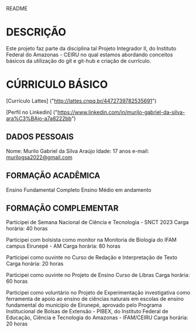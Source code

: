 README

# DESCRIÇÃO

Este projeto faz parte da disciplina tal Projeto Integrador II, do Instituto Federal do Amazonas - CEIRU no qual estamos abordando conceitos básicos da utilização do git e git-hub e criação de currículo.

# CÚRRICULO BÁSICO

[Currículo Lattes] ("http://lattes.cnpq.br/4472739782535691")

[Perfil no Linkedin] ("https://www.linkedin.com/in/murilo-gabriel-da-silva-ara%C3%BAjo-a7a8222bb")
## DADOS PESSOAIS

Nome: Murilo Gabriel da Silva Araújo 
Idade: 17 anos 
e-mail: murilogsa2022@gmail.com

## FORMAÇÃO ACADÊMICA

Ensino Fundamental Completo 
Ensino Médio em andamento 

## FORMAÇÃO COMPLEMENTAR

Participei de Semana Nacional de Ciência e Tecnologia - SNCT 2023
Carga horária: 40 horas

Participei com bolsista como monitor na Monitoria de Biologia do IFAM campus Eirunepé - AM
Carga horária: 80 horas

Participei como ouvinte no Curso de Redação e Interpretação de Texto 
Carga horária: 20 horas

Participei como ouvinte no Projeto de Ensino Curso de Libras 
Carga horária: 60 horas

Participei como voluntário no Projeto de Experimentação investigativa como ferramenta de apoio
ao ensino de ciências naturais em escolas de ensino fundamental do município de Eirunepé, aprovado pelo Programa Institucional de Bolsas de Extensão - PIBEX, do Instituto Federal de Educação, Ciência e Tecnologia do Amazonas - IFAM/CEIRU
Carga horária: 20 horas



